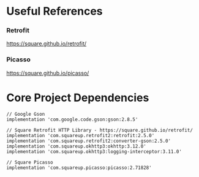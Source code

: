 # Useful References

### Retrofit
https://square.github.io/retrofit/  

### Picasso
https://square.github.io/picasso/  

# Core Project Dependencies

```
// Google Gson
implementation 'com.google.code.gson:gson:2.8.5'

// Square Retrofit HTTP Library - https://square.github.io/retrofit/
implementation 'com.squareup.retrofit2:retrofit:2.5.0'
implementation 'com.squareup.retrofit2:converter-gson:2.5.0'
implementation 'com.squareup.okhttp3:okhttp:3.12.0'
implementation 'com.squareup.okhttp3:logging-interceptor:3.11.0'

// Square Picasso
implementation 'com.squareup.picasso:picasso:2.71828'
```

